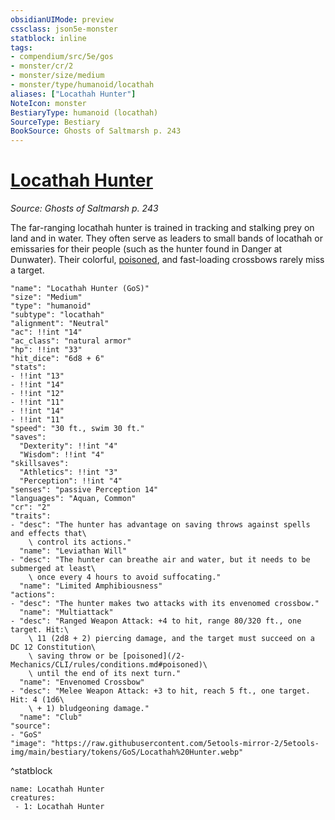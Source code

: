 ```yaml
---
obsidianUIMode: preview
cssclass: json5e-monster
statblock: inline
tags:
- compendium/src/5e/gos
- monster/cr/2
- monster/size/medium
- monster/type/humanoid/locathah
aliases: ["Locathah Hunter"]
NoteIcon: monster
BestiaryType: humanoid (locathah)
SourceType: Bestiary
BookSource: Ghosts of Saltmarsh p. 243
---
```

# [Locathah Hunter](2-Mechanics/CLI/bestiary/humanoid/locathah-hunter-gos.md)
*Source: Ghosts of Saltmarsh p. 243*  

The far-ranging locathah hunter is trained in tracking and stalking prey on land and in water. They often serve as leaders to small bands of locathah or emissaries for their people (such as the hunter found in Danger at Dunwater). Their colorful, [poisoned](/2-Mechanics/CLI/rules/conditions.md#poisoned), and fast-loading crossbows rarely miss a target.

```statblock
"name": "Locathah Hunter (GoS)"
"size": "Medium"
"type": "humanoid"
"subtype": "locathah"
"alignment": "Neutral"
"ac": !!int "14"
"ac_class": "natural armor"
"hp": !!int "33"
"hit_dice": "6d8 + 6"
"stats":
- !!int "13"
- !!int "14"
- !!int "12"
- !!int "11"
- !!int "14"
- !!int "11"
"speed": "30 ft., swim 30 ft."
"saves":
  "Dexterity": !!int "4"
  "Wisdom": !!int "4"
"skillsaves":
  "Athletics": !!int "3"
  "Perception": !!int "4"
"senses": "passive Perception 14"
"languages": "Aquan, Common"
"cr": "2"
"traits":
- "desc": "The hunter has advantage on saving throws against spells and effects that\
    \ control its actions."
  "name": "Leviathan Will"
- "desc": "The hunter can breathe air and water, but it needs to be submerged at least\
    \ once every 4 hours to avoid suffocating."
  "name": "Limited Amphibiousness"
"actions":
- "desc": "The hunter makes two attacks with its envenomed crossbow."
  "name": "Multiattack"
- "desc": "Ranged Weapon Attack: +4 to hit, range 80/320 ft., one target. Hit:\
    \ 11 (2d8 + 2) piercing damage, and the target must succeed on a DC 12 Constitution\
    \ saving throw or be [poisoned](/2-Mechanics/CLI/rules/conditions.md#poisoned)\
    \ until the end of its next turn."
  "name": "Envenomed Crossbow"
- "desc": "Melee Weapon Attack: +3 to hit, reach 5 ft., one target. Hit: 4 (1d6\
    \ + 1) bludgeoning damage."
  "name": "Club"
"source":
- "GoS"
"image": "https://raw.githubusercontent.com/5etools-mirror-2/5etools-img/main/bestiary/tokens/GoS/Locathah%20Hunter.webp"
```
^statblock

```encounter-table
name: Locathah Hunter
creatures:
 - 1: Locathah Hunter
```